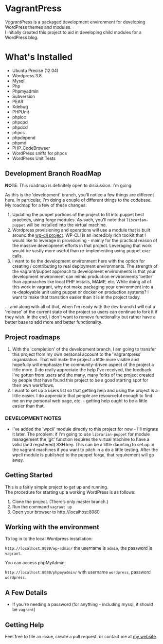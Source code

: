 # VagrantPress

*VagrantPress* is a packaged development environment for developing WordPress themes and modules.  
I initially created this project to aid in developing child modules for a WordPress blog.

# What's Installed

+ Ubuntu Precise (12.04)
+ Wordpress 3.8
+ Mysql
+ Php
+ Phpmyadmin
+ Subversion
+ PEAR
+ Xdebug
+ PHPUnit
+ phploc
+ phpcpd
+ phpdcd
+ phpcs
+ phpdepend
+ phpmd
+ PHP_CodeBrowser
+ WordPress sniffs for phpcs
+ WordPress Unit Tests

## Development Branch RoadMap

**NOTE**: This roadmap is definitely open to discussion.  I'm going

As this is the 'development' branch, you'll notice a few things are different here.  In particular,
I'm doing a couple of different things to the codebase.  My roadmap for a few of these changes:

1.  Updating the puppet portions of the project to fit into puppet best practices, using forge
    modules.  As such, you'll note that `librarian-puppet` will be installed into the virtual machine.
1.  Wordpress provisioning and operations will use a module that is built around the [wp-cli project][wpcli].
    WP-CLI is an incredibly rich toolkit that I would like to leverage in provisioning - mainly for the
    practical reason of the massive development efforts in that project. Leveraging that work would be
    vastly more useful than re-implementing using puppet `exec` calls.
1.  I want to tie the development environment here with the option for creating / contributing to real
    deployment environments.  The strength of the vagrant/puppet approach to development environments is
    that your development environment can mimic production environments 'better' than approaches like
    local PHP installs, MAMP, etc.  While doing all of this work in vagrant, why not make packaging your
    environment into a re-deployable unit using puppet or docker on production systems?  I want to make
    that transition easier than it is in the project today.

... and along with all of that, when I'm ready with the dev branch I will cut a 'release' of the current
state of the project so users can continue to fork it if they wish.  In the end, I don't want to remove
functionality but rather have a better base to add more and better functionality.

## Project roadmaps

1.  With the 'completion' of the development branch, I am going to transfer this project from my own personal
    account to the 'Vagrantpress' organization.  That will make the project a little more visible and
    hopefully will emphasize the community-driven aspect of the project a little more.  (I do really appreciate
    the help I've received, the feedback I've gotten from users and the many, many forks of the project created
    by people that have found this project to be a good starting spot for their own workflows.
1.  I want to set up a users list so that getting help and using the project is a little easier.  I do appreciate
    that people are resourceful enough to find me on my personal web page, etc. - getting help ought to be
    a little easier than that.

### DEVELOPMENT NOTES

* I've added the 'wpcli' module directly to this project for now - I'll migrate it later.  The problem: if I'm going
  to use `librarian-puppet` for module management the 'git' function requires the virtual machine to have a
  valid (and registered) SSH key.  This can be a little daunting to set up in the vagrant machines if you
  want to pitch in a do a little testing.  After the wpcli module is published to the puppet forge, that requirement
  will go away.


## Getting Started

This is a fairly simple project to get up and running.  
The procedure for starting up a working WordPress is as follows:

1. Clone the project.  (There’s only master branch.)
2. Run the command `vagrant up`
3. Open your browser to http://localhost:8080

## Working with the environment

To log in to the local Wordpress installation:

`http://localhost:8080/wp-admin/` the username is `admin`, the password is `vagrant`.

You can access phpMyAdmin:

`http://localhost:8080/phpmyadmin/` with username `wordpress`, password `wordpress`.

## A Few Details

* If you're needing a password (for anything - including mysql, it should be `vagrant`)

## Getting Help

Feel free to file an issue, create a pull request, or contact me at [my website][chadthompson].

[chadthompson]: http://chadthompson.me
[wpcli]:  http://wp-cli.org
